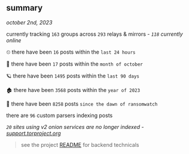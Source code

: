 
## summary
_october 2nd, 2023_

currently tracking `163` groups across `293` relays & mirrors - _`118` currently online_

⏲ there have been `16` posts within the `last 24 hours`

🦈 there have been `17` posts within the `month of october`

🪐 there have been `1495` posts within the `last 90 days`

🏚 there have been `3568` posts within the `year of 2023`

🦕 there have been `8258` posts `since the dawn of ransomwatch`

there are `96` custom parsers indexing posts

_`20` sites using v2 onion services are no longer indexed - [support.torproject.org](https://support.torproject.org/onionservices/v2-deprecation/)_

> see the project [README](https://github.com/joshhighet/ransomwatch#ransomwatch--) for backend technicals
